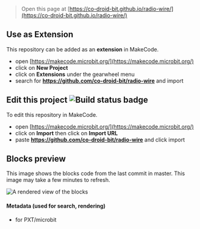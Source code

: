 
> Open this page at [https://co-droid-bit.github.io/radio-wire/](https://co-droid-bit.github.io/radio-wire/)

## Use as Extension

This repository can be added as an **extension** in MakeCode.

* open [https://makecode.microbit.org/](https://makecode.microbit.org/)
* click on **New Project**
* click on **Extensions** under the gearwheel menu
* search for **https://github.com/co-droid-bit/radio-wire** and import

## Edit this project ![Build status badge](https://github.com/co-droid-bit/radio-wire/workflows/MakeCode/badge.svg)

To edit this repository in MakeCode.

* open [https://makecode.microbit.org/](https://makecode.microbit.org/)
* click on **Import** then click on **Import URL**
* paste **https://github.com/co-droid-bit/radio-wire** and click import

## Blocks preview

This image shows the blocks code from the last commit in master.
This image may take a few minutes to refresh.

![A rendered view of the blocks](https://github.com/co-droid-bit/radio-wire/raw/master/.github/makecode/blocks.png)

#### Metadata (used for search, rendering)

* for PXT/microbit
<script src="https://makecode.com/gh-pages-embed.js"></script><script>makeCodeRender("{{ site.makecode.home_url }}", "{{ site.github.owner_name }}/{{ site.github.repository_name }}");</script>
